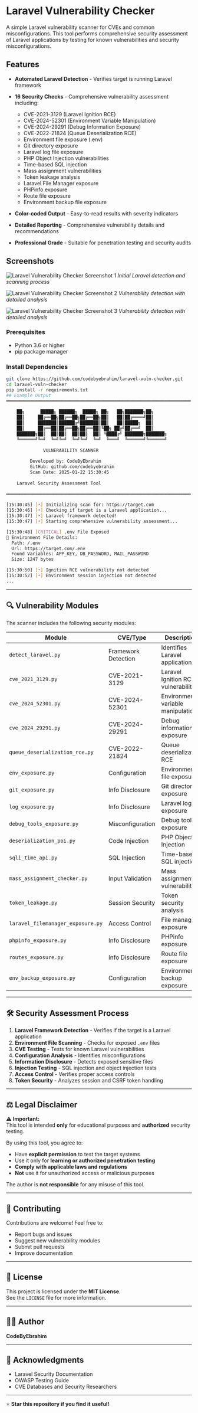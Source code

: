 # Laravel Vulnerability Checker

A simple Laravel vulnerability scanner for CVEs and common misconfigurations. This tool performs comprehensive security assessment of Laravel applications by testing for known vulnerabilities and security misconfigurations.

## Features

- **Automated Laravel Detection** - Verifies target is running Laravel framework
- **16 Security Checks** - Comprehensive vulnerability assessment including:
  - CVE-2021-3129 (Laravel Ignition RCE)
  - CVE-2024-52301 (Environment Variable Manipulation)
  - CVE-2024-29291 (Debug Information Exposure)
  - CVE-2022-21824 (Queue Deserialization RCE)
  - Environment file exposure (.env)
  - Git directory exposure
  - Laravel log file exposure
  - PHP Object Injection vulnerabilities
  - Time-based SQL injection
  - Mass assignment vulnerabilities
  - Token leakage analysis
  - Laravel File Manager exposure
  - PHPinfo exposure
  - Route file exposure
  - Environment backup file exposure

- **Color-coded Output** - Easy-to-read results with severity indicators
- **Detailed Reporting** - Comprehensive vulnerability details and recommendations
- **Professional Grade** - Suitable for penetration testing and security audits

## Screenshots

![Laravel Vulnerability Checker Screenshot 1](screenshot1.jpg)
*Initial Laravel detection and scanning process*

![Laravel Vulnerability Checker Screenshot 2](screenshot2.jpg)
*Vulnerability detection with detailed analysis*

![Laravel Vulnerability Checker Screenshot 3](screenshot3.jpg)
*Vulnerability detection with detailed analysis*

### Prerequisites

- Python 3.6 or higher
- pip package manager

### Install Dependencies

```bash
git clone https://github.com/codebyebrahim/laravel-vuln-checker.git
cd laravel-vuln-checker
pip install -r requirements.txt
## Example Output
══════════════════════════════════════════════════════════════════════
                                                                                             
    ██╗      █████╗ ██████╗  █████╗ ██╗   ██╗███████╗██╗                           
    ██║     ██╔══██╗██╔══██╗██╔══██╗██║   ██║██╔════╝██║                           
    ██║     ███████║██████╔╝███████║██║   ██║█████╗  ██║                           
    ██║     ██╔══██║██╔══██╗██╔══██║╚██╗ ██╔╝██╔══╝  ██║                           
    ███████╗██║  ██║██║  ██║██║  ██║ ╚████╔╝ ███████╗███████╗                      
    ╚══════╝╚═╝  ╚═╝╚═╝  ╚═╝╚═╝  ╚═╝  ╚═══╝  ╚══════╝╚══════╝                      
                                                                                             
              VULNERABILITY SCANNER                           	      
                                                                                             
         Developed by: CodeByEbrahim                                                
         GitHub: github.com/codebyebrahim                                      
         Scan Date: 2025-01-22 15:30:45          
                                                                                             
    Laravel Security Assessment Tool                               
                                                                                             
══════════════════════════════════════════════════════════════════════

[15:30:45] [•] Initializing scan for: https://target.com
[15:30:46] [•] Checking if target is a Laravel application...
[15:30:47] [•] Laravel framework detected!
[15:30:47] [•] Starting comprehensive vulnerability assessment...

[15:30:48] [CRITICAL] .env File Exposed
📍 Environment File Details:
  Path: /.env
  Url: https://target.com/.env
  Found Variables: APP_KEY, DB_PASSWORD, MAIL_PASSWORD
  Size: 1247 bytes

[15:30:50] [•] Ignition RCE vulnerability not detected
[15:30:52] [•] Environment session injection not detected
...
```
---

## 🔍 Vulnerability Modules

The scanner includes the following security modules:

| Module                       | CVE/Type              | Description                                     |
|------------------------------|-----------------------|--------------------------------------------------|
| `detect_laravel.py`          | Framework Detection   | Identifies Laravel applications                  |
| `cve_2021_3129.py`           | CVE-2021-3129         | Laravel Ignition RCE vulnerability               |
| `cve_2024_52301.py`          | CVE-2024-52301        | Environment variable manipulation                |
| `cve_2024_29291.py`          | CVE-2024-29291        | Debug information exposure                       |
| `queue_deserialization_rce.py` | CVE-2022-21824      | Queue deserialization RCE                        |
| `env_exposure.py`            | Configuration         | Environment file exposure                        |
| `git_exposure.py`            | Info Disclosure       | Git directory exposure                           |
| `log_exposure.py`            | Info Disclosure       | Laravel log file exposure                        |
| `debug_tools_exposure.py`    | Misconfiguration      | Debug tools exposure                             |
| `deserialization_poi.py`     | Code Injection        | PHP Object Injection                             |
| `sqli_time_api.py`           | SQL Injection         | Time-based SQL injection                         |
| `mass_assignment_checker.py` | Input Validation      | Mass assignment vulnerabilities                  |
| `token_leakage.py`           | Session Security      | Token security analysis                          |
| `laravel_filemanager_exposure.py` | Access Control   | File manager exposure                            |
| `phpinfo_exposure.py`        | Info Disclosure       | PHPinfo exposure                                 |
| `routes_exposure.py`         | Info Disclosure       | Route file exposure                              |
| `env_backup_exposure.py`     | Configuration         | Environment backup exposure                      |

---

## 🛠 Security Assessment Process

1. **Laravel Framework Detection** - Verifies if the target is a Laravel application  
2. **Environment File Scanning** - Checks for exposed `.env` files  
3. **CVE Testing** - Tests for known Laravel vulnerabilities  
4. **Configuration Analysis** - Identifies misconfigurations  
5. **Information Disclosure** - Detects exposed sensitive files  
6. **Injection Testing** - SQL injection and object injection tests  
7. **Access Control** - Verifies proper access controls  
8. **Token Security** - Analyzes session and CSRF token handling  

---
## ⚖️ Legal Disclaimer

⚠️ **Important:**  
This tool is intended **only** for educational purposes and **authorized** security testing.

By using this tool, you agree to:

- Have **explicit permission** to test the target systems  
- Use it only for **learning or authorized penetration testing**  
- **Comply with applicable laws and regulations**  
- **Not** use it for unauthorized access or malicious purposes  

The author is **not responsible** for any misuse of this tool.

---

## 🤝 Contributing

Contributions are welcome! Feel free to:

- Report bugs and issues  
- Suggest new vulnerability modules  
- Submit pull requests  
- Improve documentation  

---

## 📄 License

This project is licensed under the **MIT License**.  
See the `LICENSE` file for more information.

---

## 👨‍💻 Author

**CodeByEbrahim**  

---

## 🙏 Acknowledgments

- Laravel Security Documentation  
- OWASP Testing Guide  
- CVE Databases and Security Researchers  

---

⭐ **Star this repository if you find it useful!**
